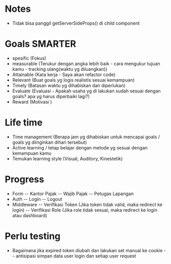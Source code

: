 # Notes

- Tidak bisa panggil getServerSideProps() di child component

# Goals SMARTER

- spesific (Fokus)
- measurable (Terukur dengan angka lebih baik - cara mengukur tujuan kamu - tracking ulang(waktu yg diluangkan))
- Attainable (Kata kerja - Saya akan refactor code)
- Relevant (Buat goals yg logis realistis sesuai kemampuan)
- Timely (Batasan waktu yg dihabiskan dan diperlukan)
- Evaluate (Evaluasi - Apakah usaha yg di lakukan sudah sesuai dengan goals? apa yg harus diperbaiki lagi?)
- Reward (Motivasi )

# Life time

- Time management (Berapa jam yg dihabiskan untuk mencapai goals / goals yg diinginkan dihari tersebut)
- Active learning / tetap belajar dengan metode yg sesuai dengan kemampuan kamu
- Temukan learning style (Visual, Auditory, Kinestetik)

# Progress

- Form
  -- Kantor Pajak
  -- Wajib Pajak
  -- Petugas Lapangan
- Auth
  -- Login
  -- Logout
- Middleware
  -- Verifikasi Token (Jika token tidak valid, maka redirect ke login)
  -- Verifikasi Role (Jika role tidak sesuai, maka redirect ke login atau dashboard)

# Perlu testing

- Bagaimana jika expired token diubah dan lakukan set manual ke cookie
  -- antisipasi simpan data user login dan setiap user request
